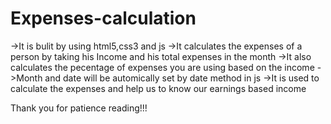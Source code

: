 # Expenses-calculation

->It is bulit by using html5,css3 and js
->It calculates the expenses of a person by taking his Income and his total expenses in the month
->It also calculates the pecentage of expenses you are using based on the income
->Month and date will be automically set by date method in js
->It is used to calculate the expenses and help us to know our earnings based income










Thank you for patience reading!!! 

